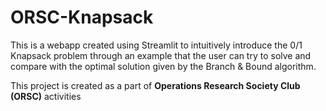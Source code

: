 # ORSC-Knapsack
This is a webapp created using Streamlit to intuitively introduce the 0/1 Knapsack problem through an example that the user can try to solve and compare with the optimal solution given by the Branch & Bound algorithm.

This project is created as a part of **Operations Research Society Club (ORSC)** activities
